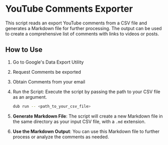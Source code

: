 # YouTube Comments Exporter

This script reads an export YouTube comments from a CSV file and generates a Markdown file for further processing. The output can be used to create a comprehensive list of comments with links to videos or posts.

## How to Use

1. Go to Google's Data Export Utility
2. Request Comments be exported
3. Obtain Comments from your email
4. Run the Script: Execute the script by passing the path to your CSV file as an argument.

   ```bash
   dub run -- <path_to_your_csv_file>
   ```

5. **Generate Markdown File**: The script will create a new Markdown file in the same directory as your input CSV file, with a `.md` extension.

6. **Use the Markdown Output**: You can use this Markdown file to further process or analyze the comments as needed.
